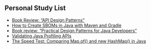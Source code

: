 ## Personal Study List
<!-- BLOG-POST-LIST:START -->
- [Book Review: “API Design Patterns”](https://foojay.io/today/book-review-api-design-patterns/)
- [How to Create SBOMs in Java with Maven and Gradle](https://foojay.io/today/how-to-create-sboms-in-java-with-maven-and-gradle/)
- [Book review: “Practical Design Patterns for Java Developers”](https://foojay.io/today/book-review-practical-design-patterns-for-java-developers/)
- [Validating Java Profiling APIs](https://foojay.io/today/validating-java-profiling-apis/)
- [The Speed Test: Comparing Map.of&lpar;&rpar; and new HashMap&lpar;&rpar; in Java](https://foojay.io/today/speed-test-comparing-map-of-new-hashmap/)
<!-- BLOG-POST-LIST:END -->  
